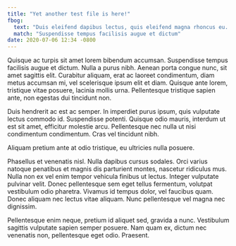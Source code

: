 ```yaml
---
title: "Yet another test file is here!"
fbog:
  text: "Duis eleifend dapibus lectus, quis eleifend magna rhoncus eu. Praesent id scelerisque odio."
  match: "Suspendisse tempus facilisis augue et dictum"
date: 2020-07-06 12:34 -0800
---
```

Quisque ac turpis sit amet lorem bibendum accumsan. Suspendisse tempus facilisis augue et dictum. Nulla a purus nibh. Aenean porta congue nunc, sit amet sagittis elit. Curabitur aliquam, erat ac laoreet condimentum, diam metus accumsan mi, vel scelerisque ipsum elit et diam. Quisque ante lorem, tristique vitae posuere, lacinia mollis urna. Pellentesque tristique sapien ante, non egestas dui tincidunt non.

Duis hendrerit ac est ac semper. In imperdiet purus ipsum, quis vulputate lectus commodo id. Suspendisse potenti. Quisque odio mauris, interdum ut est sit amet, efficitur molestie arcu. Pellentesque nec nulla ut nisi condimentum condimentum. Cras vel tincidunt nibh.

Aliquam pretium ante at odio tristique, eu ultricies nulla posuere.

Phasellus et venenatis nisl. Nulla dapibus cursus sodales. Orci varius natoque penatibus et magnis dis parturient montes, nascetur ridiculus mus. Nulla non ex vel enim tempor vehicula finibus ut lectus. Integer vulputate pulvinar velit. Donec pellentesque sem eget tellus fermentum, volutpat vestibulum odio pharetra. Vivamus id tempus dolor, vel faucibus quam. Donec aliquam nec lectus vitae aliquam. Nunc pellentesque vel magna nec dignissim.

Pellentesque enim neque, pretium id aliquet sed, gravida a nunc. Vestibulum sagittis vulputate sapien semper posuere. Nam quam ex, dictum nec venenatis non, pellentesque eget odio. Praesent.
